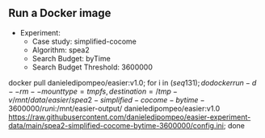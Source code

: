 
## Run a Docker image

 - Experiment: 
   - Case study: simplified-cocome
   - Algorithm: spea2
   - Search Budget: byTime
   - Search Budget Threshold: 3600000

docker pull danieledipompeo/easier:v1.0; for i in $(seq 1 31); do docker run -d --rm --mount type=tmpfs,destination=/tmp -v /mnt/data/easier/spea2-simplified-cocome-bytime-3600000/run$i:/mnt/easier-output/ danieledipompeo/easier:v1.0 https://raw.githubusercontent.com/danieledipompeo/easier-experiment-data/main/spea2-simplified-cocome-bytime-3600000/config.ini; done

